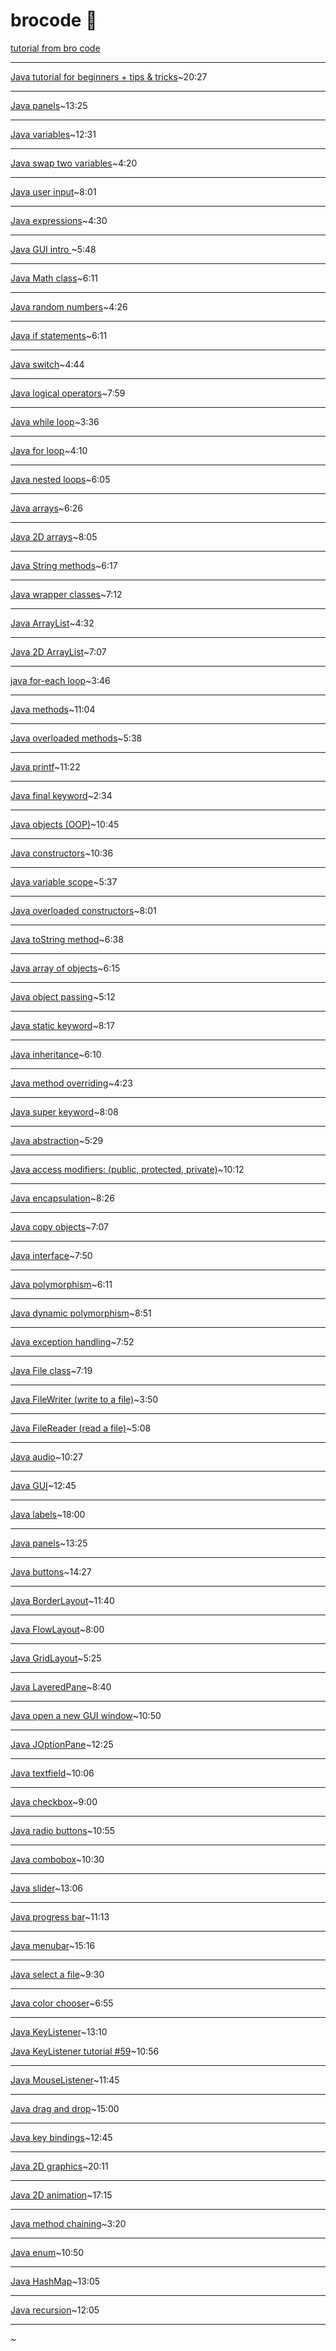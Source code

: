 # brocode 🍕

[tutorial from bro code](https://www.youtube.com/channel/UC4SVo0Ue36XCfOyb5Lh1viQ)

******************************************

[Java tutorial for beginners + tips & tricks](https://www.youtube.com/watch?v=NBIUbTddde4&list=PLZPZq0r_RZOMhCAyywfnYLlrjiVOkdAI1&index=1)~20:27

******************************************

[Java panels](https://www.youtube.com/watch?v=dvzAuq-YDpM&list=PLZPZq0r_RZOMhCAyywfnYLlrjiVOkdAI1&index=51)~13:25

******************************************

[Java variables](https://www.youtube.com/watch?v=so1iUWaLmKA&list=PLZPZq0r_RZOMhCAyywfnYLlrjiVOkdAI1&index=2)~12:31

******************************************

[Java swap two variables](https://www.youtube.com/watch?v=G0mFJUFMzjs&list=PLZPZq0r_RZOMhCAyywfnYLlrjiVOkdAI1&index=3)~4:20

******************************************

[Java user input](https://www.youtube.com/watch?v=wAEPokhj5Q4&list=PLZPZq0r_RZOMhCAyywfnYLlrjiVOkdAI1&index=4)~8:01

******************************************

[Java expressions](https://www.youtube.com/watch?v=pZHJU9T0vwE&list=PLZPZq0r_RZOMhCAyywfnYLlrjiVOkdAI1&index=5)~4:30

******************************************

[Java GUI intro ](https://www.youtube.com/watch?v=rWCnZKF-U3Q&list=PLZPZq0r_RZOMhCAyywfnYLlrjiVOkdAI1&index=6)~5:48

******************************************

[Java Math class](https://www.youtube.com/watch?v=w0VTlSOXBs8&list=PLZPZq0r_RZOMhCAyywfnYLlrjiVOkdAI1&index=7)~6:11

******************************************

[Java random numbers](https://www.youtube.com/watch?v=VMZLPl16P5c&list=PLZPZq0r_RZOMhCAyywfnYLlrjiVOkdAI1&index=8)~4:26

******************************************

[Java if statements](https://www.youtube.com/watch?v=MY03bt_0JQI&list=PLZPZq0r_RZOMhCAyywfnYLlrjiVOkdAI1&index=9)~6:11

******************************************

[Java switch](https://www.youtube.com/watch?v=Om3qzMoaIUo&list=PLZPZq0r_RZOMhCAyywfnYLlrjiVOkdAI1&index=10)~4:44

******************************************

[Java logical operators](https://www.youtube.com/watch?v=919IUhotDCo&list=PLZPZq0r_RZOMhCAyywfnYLlrjiVOkdAI1&index=11)~7:59

******************************************

[Java while loop](https://www.youtube.com/watch?v=t6gmQaTMTtM&list=PLZPZq0r_RZOMhCAyywfnYLlrjiVOkdAI1&index=12)~3:36

******************************************

[Java for loop](https://www.youtube.com/watch?v=Rn16ugyorX0&list=PLZPZq0r_RZOMhCAyywfnYLlrjiVOkdAI1&index=13)~4:10

******************************************

[Java nested loops](https://www.youtube.com/watch?v=oF3nBQFfpeM&list=PLZPZq0r_RZOMhCAyywfnYLlrjiVOkdAI1&index=14)~6:05

******************************************

[Java arrays](https://www.youtube.com/watch?v=ei_4Nt7XWOw&list=PLZPZq0r_RZOMhCAyywfnYLlrjiVOkdAI1&index=15)~6:26

******************************************

[Java 2D arrays](https://www.youtube.com/watch?v=alwukGslBG8&list=PLZPZq0r_RZOMhCAyywfnYLlrjiVOkdAI1&index=16)~8:05

******************************************

[Java String methods](https://www.youtube.com/watch?v=P9hEmbfdiuc&list=PLZPZq0r_RZOMhCAyywfnYLlrjiVOkdAI1&index=17)~6:17

******************************************

[Java wrapper classes](https://www.youtube.com/watch?v=P9hEmbfdiuc&list=PLZPZq0r_RZOMhCAyywfnYLlrjiVOkdAI1&index=17)~7:12

******************************************

[Java ArrayList](https://www.youtube.com/watch?v=1nRj4ALuw7A&list=PLZPZq0r_RZOMhCAyywfnYLlrjiVOkdAI1&index=19)~4:32

******************************************

[Java 2D ArrayList](https://www.youtube.com/watch?v=9tBxJoQF74E&list=PLZPZq0r_RZOMhCAyywfnYLlrjiVOkdAI1&index=20)~7:07

******************************************

[java for-each loop](https://www.youtube.com/watch?v=_IT8F5W0ZO4&list=PLZPZq0r_RZOMhCAyywfnYLlrjiVOkdAI1&index=21)~3:46

******************************************

[Java methods](https://www.youtube.com/watch?v=v5p_SUfi710&list=PLZPZq0r_RZOMhCAyywfnYLlrjiVOkdAI1&index=22)~11:04

******************************************

[Java overloaded methods](https://www.youtube.com/watch?v=kArGE1-vRrw&list=PLZPZq0r_RZOMhCAyywfnYLlrjiVOkdAI1&index=23&pbjreload=101)~5:38

******************************************

[Java printf](https://www.youtube.com/watch?v=c2B_Av3x65s&list=PLZPZq0r_RZOMhCAyywfnYLlrjiVOkdAI1&index=24)~11:22

******************************************

[Java final keyword](https://www.youtube.com/watch?v=DezKSLQ0-ls&list=PLZPZq0r_RZOMhCAyywfnYLlrjiVOkdAI1&index=25)~2:34

******************************************

[Java objects (OOP)](https://www.youtube.com/watch?v=kd3dr39rgrk&list=PLZPZq0r_RZOMhCAyywfnYLlrjiVOkdAI1&index=26)~10:45

******************************************

[Java constructors](https://www.youtube.com/watch?v=lhf8gaUx4yU&list=PLZPZq0r_RZOMhCAyywfnYLlrjiVOkdAI1&index=27)~10:36

******************************************

[Java variable scope](https://www.youtube.com/watch?v=pSokndJB3Pw&list=PLZPZq0r_RZOMhCAyywfnYLlrjiVOkdAI1&index=28)~5:37

******************************************

[Java overloaded constructors](https://www.youtube.com/watch?v=Xngu-8pt_TA&list=PLZPZq0r_RZOMhCAyywfnYLlrjiVOkdAI1&index=29)~8:01

******************************************

[Java toString method](https://www.youtube.com/watch?v=GvbdMwfjB98&list=PLZPZq0r_RZOMhCAyywfnYLlrjiVOkdAI1&index=30)~6:38

******************************************

[Java array of objects](https://www.youtube.com/watch?v=nhIB2S6NiFA&list=PLZPZq0r_RZOMhCAyywfnYLlrjiVOkdAI1&index=31)~6:15

******************************************

[Java object passing](https://www.youtube.com/watch?v=nRJWltqX4UY&list=PLZPZq0r_RZOMhCAyywfnYLlrjiVOkdAI1&index=32)~5:12

******************************************

[Java static keyword](https://www.youtube.com/watch?v=wa1HzkMqY9A&list=PLZPZq0r_RZOMhCAyywfnYLlrjiVOkdAI1&index=33)~8:17

******************************************

[Java inheritance](https://www.youtube.com/watch?v=Zs342ePFvRI&list=PLZPZq0r_RZOMhCAyywfnYLlrjiVOkdAI1&index=34)~6:10

******************************************

[Java method overriding](https://www.youtube.com/watch?v=E-0MMeNi5Cw&list=PLZPZq0r_RZOMhCAyywfnYLlrjiVOkdAI1&index=35)~4:23

******************************************

[Java super keyword](https://www.youtube.com/watch?v=oKZnHNM9Ew4&list=PLZPZq0r_RZOMhCAyywfnYLlrjiVOkdAI1&index=36)~8:08

******************************************

[Java abstraction](https://www.youtube.com/watch?v=Lvnb83qt57g&list=PLZPZq0r_RZOMhCAyywfnYLlrjiVOkdAI1&index=37)~5:29

******************************************

[Java access modifiers: (public, protected, private)](https://www.youtube.com/watch?v=T632kAJ_9VA&list=PLZPZq0r_RZOMhCAyywfnYLlrjiVOkdAI1&index=38)~10:12

******************************************

[Java encapsulation](https://www.youtube.com/watch?v=eboNNUADeIc&list=PLZPZq0r_RZOMhCAyywfnYLlrjiVOkdAI1&index=39)~8:26

******************************************

[Java copy objects](https://www.youtube.com/watch?v=ljGH04_ASG4&list=PLZPZq0r_RZOMhCAyywfnYLlrjiVOkdAI1&index=40)~7:07

******************************************

[Java interface](https://www.youtube.com/watch?v=GhslBwrRsnw&list=PLZPZq0r_RZOMhCAyywfnYLlrjiVOkdAI1&index=41)~7:50

******************************************

[Java polymorphism](https://www.youtube.com/watch?v=2hkngtWLGvE&list=PLZPZq0r_RZOMhCAyywfnYLlrjiVOkdAI1&index=42)~6:11

******************************************

[Java dynamic polymorphism](https://www.youtube.com/watch?v=tAIaK5LNatE&list=PLZPZq0r_RZOMhCAyywfnYLlrjiVOkdAI1&index=43)~8:51

******************************************

[Java exception handling](https://www.youtube.com/watch?v=adTDlH0lhaA&list=PLZPZq0r_RZOMhCAyywfnYLlrjiVOkdAI1&index=44)~7:52

******************************************

[Java File class](https://www.youtube.com/watch?v=MwYRVKfb2M0&list=PLZPZq0r_RZOMhCAyywfnYLlrjiVOkdAI1&index=45)~7:19

******************************************

[Java FileWriter (write to a file)](https://www.youtube.com/watch?v=kjzmaJPoaNc&list=PLZPZq0r_RZOMhCAyywfnYLlrjiVOkdAI1&index=46)~3:50

******************************************

[Java FileReader (read a file)](https://www.youtube.com/watch?v=Hr8tLlj32BQ&list=PLZPZq0r_RZOMhCAyywfnYLlrjiVOkdAI1&index=47)~5:08

******************************************

[Java audio](https://www.youtube.com/watch?v=SyZQVJiARTQ&list=PLZPZq0r_RZOMhCAyywfnYLlrjiVOkdAI1&index=48)~10:27

******************************************

[Java GUI](https://www.youtube.com/watch?v=7GaAW-DdPuI&list=PLZPZq0r_RZOMhCAyywfnYLlrjiVOkdAI1&index=49)~12:45

******************************************

[Java labels](https://www.youtube.com/watch?v=FR2UptJyaSM&list=PLZPZq0r_RZOMhCAyywfnYLlrjiVOkdAI1&index=50)~18:00

******************************************

[Java panels](https://www.youtube.com/watch?v=dvzAuq-YDpM&list=PLZPZq0r_RZOMhCAyywfnYLlrjiVOkdAI1&index=51)~13:25

******************************************

[Java buttons](https://www.youtube.com/watch?v=-IMys4PCkIA&list=PLZPZq0r_RZOMhCAyywfnYLlrjiVOkdAI1&index=52)~14:27

******************************************

[Java BorderLayout](https://www.youtube.com/watch?v=PD6pd6AMoOI&list=PLZPZq0r_RZOMhCAyywfnYLlrjiVOkdAI1&index=53)~11:40

******************************************

[Java FlowLayout](https://www.youtube.com/watch?v=pDqjHozkMBs&list=PLZPZq0r_RZOMhCAyywfnYLlrjiVOkdAI1&index=54)~8:00

******************************************

[Java GridLayout](https://www.youtube.com/watch?v=ohNqQagkDDY&list=PLZPZq0r_RZOMhCAyywfnYLlrjiVOkdAI1&index=55)~5:25

******************************************

[Java LayeredPane](https://www.youtube.com/watch?v=CmK1nObLxiw&list=PLZPZq0r_RZOMhCAyywfnYLlrjiVOkdAI1&index=56)~8:40

******************************************

[Java open a new GUI window](https://www.youtube.com/watch?v=HgkBvwgciB4&list=PLZPZq0r_RZOMhCAyywfnYLlrjiVOkdAI1&index=57)~10:50

******************************************

[Java JOptionPane](https://www.youtube.com/watch?v=BuW7y21FcYI&list=PLZPZq0r_RZOMhCAyywfnYLlrjiVOkdAI1&index=58)~12:25

******************************************

[Java textfield](https://www.youtube.com/watch?v=dyDDUndlMnU&list=PLZPZq0r_RZOMhCAyywfnYLlrjiVOkdAI1&index=59)~10:06

******************************************

[Java checkbox](https://www.youtube.com/watch?v=GwxvLzQoMYM&list=PLZPZq0r_RZOMhCAyywfnYLlrjiVOkdAI1&index=60)~9:00

******************************************

[Java radio buttons](https://www.youtube.com/watch?v=bn2KdCLqHlg&list=PLZPZq0r_RZOMhCAyywfnYLlrjiVOkdAI1&index=61)~10:55

******************************************

[Java combobox](https://www.youtube.com/watch?v=EAxV_eoYrIg&list=PLZPZq0r_RZOMhCAyywfnYLlrjiVOkdAI1&index=62)~10:30

******************************************

[Java slider](https://www.youtube.com/watch?v=-rJdMaSgt38&list=PLZPZq0r_RZOMhCAyywfnYLlrjiVOkdAI1&index=63)~13:06

******************************************

[Java progress bar](https://www.youtube.com/watch?v=JEI-fcfnFkc&list=PLZPZq0r_RZOMhCAyywfnYLlrjiVOkdAI1&index=64)~11:13

******************************************

[Java menubar](https://www.youtube.com/watch?v=7nEal9SJ6oI&list=PLZPZq0r_RZOMhCAyywfnYLlrjiVOkdAI1&index=65)~15:16

******************************************

[Java select a file](https://www.youtube.com/watch?v=A6sA9KItwpY&list=PLZPZq0r_RZOMhCAyywfnYLlrjiVOkdAI1&index=66)~9:30

******************************************

[Java color chooser](https://www.youtube.com/watch?v=zEw8xObSWNA&list=PLZPZq0r_RZOMhCAyywfnYLlrjiVOkdAI1&index=67)~6:55

******************************************

[Java KeyListener](https://www.youtube.com/watch?v=BJ7fr9XwS2o&list=PLZPZq0r_RZOMhCAyywfnYLlrjiVOkdAI1&index=68)~13:10

[Java KeyListener tutorial #59](https://www.youtube.com/watch?v=iFovXtvunGE)~10:56

******************************************

[Java MouseListener](https://www.youtube.com/watch?v=jptf1Wd_omw&list=PLZPZq0r_RZOMhCAyywfnYLlrjiVOkdAI1&index=69)~11:45

******************************************

[Java drag and drop](https://www.youtube.com/watch?v=_fsee3Nu15U&list=PLZPZq0r_RZOMhCAyywfnYLlrjiVOkdAI1&index=70)~15:00

******************************************

[Java key bindings](https://www.youtube.com/watch?v=IyfB0u9g2x0&list=PLZPZq0r_RZOMhCAyywfnYLlrjiVOkdAI1&index=71)~12:45

******************************************

[Java 2D graphics](https://www.youtube.com/watch?v=KcEvHq8Pqs0&list=PLZPZq0r_RZOMhCAyywfnYLlrjiVOkdAI1&index=72)~20:11

******************************************

[Java 2D animation](https://www.youtube.com/watch?v=tHNWIWxRDDA&list=PLZPZq0r_RZOMhCAyywfnYLlrjiVOkdAI1&index=73)~17:15

******************************************

[Java method chaining](https://www.youtube.com/watch?v=rmk0LKv7sSY&list=PLZPZq0r_RZOMhCAyywfnYLlrjiVOkdAI1&index=74)~3:20

******************************************

[Java enum](https://www.youtube.com/watch?v=TCMhP8trGwY&list=PLZPZq0r_RZOMhCAyywfnYLlrjiVOkdAI1&index=75)~10:50

******************************************

[Java HashMap](https://www.youtube.com/watch?v=0dR-YAFFg6I&list=PLZPZq0r_RZOMhCAyywfnYLlrjiVOkdAI1&index=76)~13:05

******************************************

[Java recursion](https://www.youtube.com/watch?v=5qPaV3dLZKc&list=PLZPZq0r_RZOMhCAyywfnYLlrjiVOkdAI1&index=77)~12:05

******************************************

[]()~
